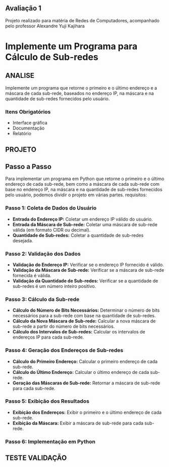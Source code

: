 ## Avaliação 1

Projeto realizado para matéria de Redes de Computadores, 
acompanhado pelo professor Alexandre Yuji Kajihara

# Implemente um Programa para Cálculo de Sub-redes

## ANALISE

Implemente um programa que retorne o primeiro e o último endereço e a máscara de cada sub-rede, baseados no endereço IP, na máscara e na quantidade de sub-redes fornecidos pelo usuário.

### Itens Obrigatórios

- Interface gráfica
- Documentação
- Relatório

## PROJETO
## Passo a Passo 

Para implementar um programa em Python que retorne o primeiro e o último endereço de cada sub-rede, bem como a máscara de cada sub-rede com base no endereço IP, na máscara e na quantidade de sub-redes fornecidos pelo usuário, podemos dividir o projeto em várias partes. requisitos:

### Passo 1: Coleta de Dados do Usuário
- **Entrada do Endereço IP:** Coletar um endereço IP válido do usuário.
- **Entrada da Máscara de Sub-rede:** Coletar uma máscara de sub-rede válida (em formato CIDR ou decimal).
- **Quantidade de Sub-redes:** Coletar a quantidade de sub-redes desejada.

### Passo 2: Validação dos Dados
- **Validação do Endereço IP:** Verificar se o endereço IP fornecido é válido.
- **Validação da Máscara de Sub-rede:** Verificar se a máscara de sub-rede fornecida é válida.
- **Validação da Quantidade de Sub-redes:** Verificar se a quantidade de sub-redes é um número inteiro positivo.

### Passo 3: Cálculo da Sub-rede
- **Cálculo do Número de Bits Necessários:** Determinar o número de bits necessários para a sub-rede com base na quantidade de sub-redes.
- **Cálculo da Nova Máscara de Sub-rede:** Calcular a nova máscara de sub-rede a partir do número de bits necessários.
- **Cálculo dos Intervalos de Sub-redes:** Calcular os intervalos de endereços IP para cada sub-rede.

### Passo 4: Geração dos Endereços de Sub-redes
- **Cálculo do Primeiro Endereço:** Calcular o primeiro endereço de cada sub-rede.
- **Cálculo do Último Endereço:** Calcular o último endereço de cada sub-rede.
- **Geração das Máscaras de Sub-rede:** Retornar a máscara de sub-rede para cada sub-rede.

### Passo 5: Exibição dos Resultados
- **Exibição dos Endereços:** Exibir o primeiro e o último endereço de cada sub-rede.
- **Exibição da Máscara:** Exibir a máscara de sub-rede para cada sub-rede.

### Passo 6: Implementação em Python

## TESTE VALIDAÇÃO 
